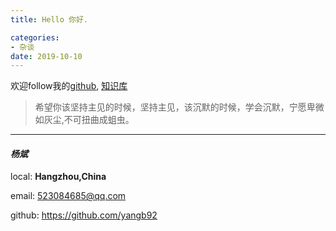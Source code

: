 ```yaml
---
title: Hello 你好.

categories:
- 杂谈
date: 2019-10-10
---
```


欢迎follow我的[github](https://github.com/yangb92), [知识库](http://yangb92.gitee.io/book/)

> 希望你该坚持主见的时候，坚持主见，该沉默的时候，学会沉默，宁愿卑微如灰尘,不可扭曲成蛆虫。

------

#### *杨斌*

local: **Hangzhou,China**

email: <523084685@qq.com>

github: <https://github.com/yangb92>